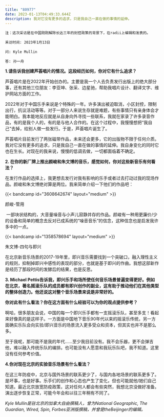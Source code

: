 ```yaml
---
title: "80977"
date: 2023-01-13T04:49:33.644Z
description: 我对它没有更多的追求，只是我自己一直在做的事情的延伸。
---
```

`注：这次采访是在中国刚刚解除长达三年的封控政策的背景下，在radii上编辑和发表的。`

`釆访时间: 2023年1月13日`

`问: Kyle Mullin`

`​答: 孙一舟`

**1.请告诉我创建芦荟唱片的情况。这段经历如何，你对它有什么追求？**

芦荟唱片是在2022年开始创办的。主要是我一个人去负责发行出版上的绝大部分事，还有其他三位朋友：李亚坤、张采、边星驰，帮助我唱片设计、翻译文字、维护网站方面的工作。

2022年对于中国乐手来说是个特殊的一年。许多演出被迫取消，小区封控，限制出行，抗议活动等等。对于一部分人来说生存就是难题，有些事情只有亲身体会才能明白。我本能地反应就是从自身向外寻找一些联系，我就在家录了许多录音作品，有的是我个人的，有的是与他人合作的。在这个过程中，我慢慢想把“我自己”去掉，给别人做一些发行。于是，芦荟唱片诞生了。

芦荟唱片目前发行了两张磁带作品，未来还会更多，它的出版物不限于任何介质。我对它没有更多的追求，只是我自己一直在做的事情的延伸。我自身变化的同时它也在生长。对现在的我来说，慢慢的低调去做，一切都面临着不确定。

**2. 在你的新厂牌上推出颜峻和朱文博的音乐，感觉如何，你对这些新音乐有何看法？**

在发行作品的选择上，我更想去发行对我有影响的乐手或者过去打动过我的现场作品。颜峻和朱文博绝对算是两位。我来简单介绍一下他们的作品吧：

{{< bandcamp id="3608642674" layout="medium" >}}

颜峻-管用

 一部块状结构的，大音量噪音与小声儿寂静并存的作品。颜峻有一种用更廉价/少的设备和简单的概念去反对已成系统的“噪音音乐”的信念，这种信念也是启发我许多中的一点。

{{< bandcamp id="1358578694" layout="medium" >}}

朱文博-四句与即兴

在北京新音乐场景的2017-19年里，即兴音乐需要找到一个突破口，融入理性主义的规则，抑制掉即兴中感性的表现的部分，也就是基于即兴的作曲。我想这部新作是经历了那段时间的发酵后的结果，也是反思。

**3. Michael Pettis告诉我，即兴乐手和场所使任何音乐场景普遍变得更好。例如在北京，著名摇滚乐队的成员都有即兴创作的副业，这有助于推动他们在其他类型的整体创造力。他还说这对整个音乐场景来说是非常好的。**

**你对此有什么看法？你在这方面有什么经验可以为你的观点提供参考？**

啊哈，很多朋友会说，中国的每一个即兴乐手都有一支摇滚乐队，甚至多支！看起来好像真的是这样子。一方面是中国地下音乐90年代以来的摇滚乐传统，另一方面确实乐队会向实验/即兴音乐的场景流入更多受众和资本，但其实也并不是那么多。

至于我呢，那可能不是我的年代……至少我目前没有。我不会乐器，更不会弹吉他，难以融入传统乐队的编排。也可能没有人愿意和我玩乐队吧，我不知道。这里没有任何参考价值。

**4.你对现在北京的实验音乐场景有什么看法？**

在这三年防疫中，北京与国外场景的联系更少了，与国内各地场景的联系更多了。是坏事，也是好事。乐手们的创作和心态也产生了变化，但也可能就他/她们自己知道。最近北京放宽防疫政策，这对任何人都会有些突然，我想北京没做好准备。演出逐步恢复正常，可能今年会和以往三年稍有不同了。

*Kyle Mullin是驻北京的加拿大自由撰稿人，曾为National Geographic, The Guardian, Wired, Spin, Forbes亚洲版撰稿，并曾是theBeijinger的编辑。*